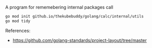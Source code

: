 A program for rememebering internal packages call

```sh
go mod init github.io/thekubebuddy/golang/calc/internal/utils
go mod tidy
```


References:
* https://github.com/golang-standards/project-layout/tree/master
